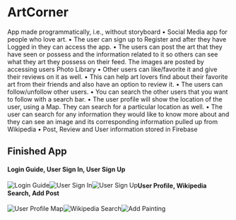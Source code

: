 # ArtCorner

  App made programmatically, i.e., without storyboard
• Social Media app for people who love art.
• The user can sign up to Register and after they have Logged in they can access the app.
• The users can post the art that they have seen or possess and the information related to it so others can see
what they art they possess on their feed. The images are posted by accessing users Photo Library
• Other users can like/favorite it and give their reviews on it as well.
• This can help art lovers find about their favorite art from their friends and also have an option to review it.
• The users can follow/unfollow other users.
• You can search the other users that you want to follow with a search bar.
• The user profile will show the location of the user, using a Map. They can search for a particular location as well.
• The user can search for any information they would like to know more about and they can see an image and
its corresponding information pulled up from Wikipedia
• Post, Review and User information stored in Firebase

## Finished App
#### Login Guide, User Sign In, User Sign Up

<div>
<img style="float:left;" src='https://imgur.com/a/pbv3ESv.gif' title='Login Guide' alt='Login Guide'/>
<img style="float:left;" src='https://imgur.com/EZrBv2k.gif' title='User Sign In' alt='User Sign In'/>
<img style="float:left;" src='https://imgur.com/a/dhHfzRC.gif' title='User Sign Up' alt='User Sign Up'/>
</div>

#### User Profile, Wikipedia Search, Add Post

<div>
<img style="float:left;" src='https://imgur.com/a/MgfGMnQ.gif' title='User Profile Map' alt='User Profile Map'/>
<img style="float:left;" src='https://imgur.com/a/1KzWSOB.gif' title='Wikipedia Search' alt='Wikipedia Search'/>
<img style="float:left;" src='https://imgur.com/a/yiZlCle.gif' title='Add Painting' alt='Add Painting'/>
</div>

